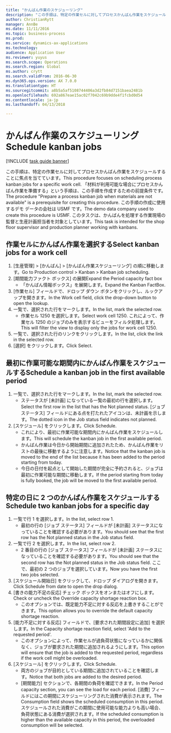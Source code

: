 ```yaml
--- 
title: "かんばん作業のスケジューリング"
description: "この手順は、特定の作業セルに対してプロセスかんばん作業をスケジュールすることに焦点を当てています。"
author: ChristianRytt
manager: AnnBe
ms.date: 11/11/2016
ms.topic: business-process
ms.prod: 
ms.service: dynamics-ax-applications
ms.technology: 
audience: Application User
ms.reviewer: yuyus
ms.search.scope: Operations
ms.search.region: Global
ms.author: crytt
ms.search.validFrom: 2016-06-30
ms.dyn365.ops.version: AX 7.0.0
ms.translationtype: HT
ms.sourcegitcommit: a8b5a5af5108744406a3d2fb84d7151baea2481b
ms.openlocfilehash: 692a867eae15ac02f7042c69b9dde4f1fcbd0d54
ms.contentlocale: ja-jp
ms.lasthandoff: 04/13/2018

---
```

# <a name="schedule-kanban-jobs"></a><span data-ttu-id="bb2cb-103">かんばん作業のスケジューリング</span><span class="sxs-lookup"><span data-stu-id="bb2cb-103">Schedule kanban jobs</span></span>

[!INCLUDE [task guide banner](../../includes/task-guide-banner.md)]

<span data-ttu-id="bb2cb-104">この手順は、特定の作業セルに対してプロセスかんばん作業をスケジュールすることに焦点を当てています。</span><span class="sxs-lookup"><span data-stu-id="bb2cb-104">This procedure focuses on scheduling process kanban jobs for a specific work cell.</span></span> <span data-ttu-id="bb2cb-105">「材料が利用可能な場合にプロセスかんばん作業を準備する」という手順は、この手順を作成するための前提条件です。</span><span class="sxs-lookup"><span data-stu-id="bb2cb-105">The procedure "Prepare a process kanban job when materials are not available" is a prerequisite for creating this procedure.</span></span> <span data-ttu-id="bb2cb-106">この手順の作成に使用するデモ データの会社は USMF です。</span><span class="sxs-lookup"><span data-stu-id="bb2cb-106">The demo data company used to create this procedure is USMF.</span></span> <span data-ttu-id="bb2cb-107">このタスクは、かんばんを処理する作業現場の監督と生産計画担当者を対象としています。</span><span class="sxs-lookup"><span data-stu-id="bb2cb-107">This task is intended for the shop floor supervisor and production planner working with kanbans.</span></span>


## <a name="select-kanban-jobs-for-a-work-cell"></a><span data-ttu-id="bb2cb-108">作業セルにかんばん作業を選択する</span><span class="sxs-lookup"><span data-stu-id="bb2cb-108">Select kanban jobs for a work cell</span></span>
1. <span data-ttu-id="bb2cb-109">[生産管理] > [かんばん] > [かんばん作業スケジューリング] の順に移動します。</span><span class="sxs-lookup"><span data-stu-id="bb2cb-109">Go to Production control > Kanban > Kanban job scheduling.</span></span>
2. <span data-ttu-id="bb2cb-110">[期間能力ファクト ボックス] の展開</span><span class="sxs-lookup"><span data-stu-id="bb2cb-110">Expand the Period capacity fact box</span></span>
    * <span data-ttu-id="bb2cb-111">「かんばん情報ボックス」を展開します。</span><span class="sxs-lookup"><span data-stu-id="bb2cb-111">Expand the Kanban FactBox.</span></span>  
3. <span data-ttu-id="bb2cb-112">[作業セル] フィールドで、ドロップ ダウン ボタンをクリックし、ルックアップを開きます。</span><span class="sxs-lookup"><span data-stu-id="bb2cb-112">In the Work cell field, click the drop-down button to open the lookup.</span></span>
4. <span data-ttu-id="bb2cb-113">一覧で、選択された行をマークします。</span><span class="sxs-lookup"><span data-stu-id="bb2cb-113">In the list, mark the selected row.</span></span>
    * <span data-ttu-id="bb2cb-114">作業セル 1250 を選択します。</span><span class="sxs-lookup"><span data-stu-id="bb2cb-114">Select work cell 1250.</span></span> <span data-ttu-id="bb2cb-115">これによって、作業セル 1250 のジョブのみを表示するビューをフィルタ処理します。</span><span class="sxs-lookup"><span data-stu-id="bb2cb-115">This will filter the view to display only the jobs for work cell 1250.</span></span>  
5. <span data-ttu-id="bb2cb-116">一覧で、選択された行のリンクをクリックします。</span><span class="sxs-lookup"><span data-stu-id="bb2cb-116">In the list, click the link in the selected row.</span></span>
6. <span data-ttu-id="bb2cb-117">[選択] をクリックします。</span><span class="sxs-lookup"><span data-stu-id="bb2cb-117">Click Select.</span></span>

## <a name="schedule-a-kanban-job-in-the-first-available-period"></a><span data-ttu-id="bb2cb-118">最初に作業可能な期間内にかんばん作業をスケジュールする</span><span class="sxs-lookup"><span data-stu-id="bb2cb-118">Schedule a kanban job in the first available period</span></span>
1. <span data-ttu-id="bb2cb-119">一覧で、選択された行をマークします。</span><span class="sxs-lookup"><span data-stu-id="bb2cb-119">In the list, mark the selected row.</span></span>
    * <span data-ttu-id="bb2cb-120">ステータスが [未計画] になっている一覧の最初の行を選択します。</span><span class="sxs-lookup"><span data-stu-id="bb2cb-120">Select the first row in the list that has the Not planned status.</span></span> <span data-ttu-id="bb2cb-121">[ジョブ ステータス] フィールドにある点を打たれたアイコンは、未計画を示します。</span><span class="sxs-lookup"><span data-stu-id="bb2cb-121">The dotted icon in the Job status field indicates not planned.</span></span>  
2. <span data-ttu-id="bb2cb-122">[スケジュール] をクリックします。</span><span class="sxs-lookup"><span data-stu-id="bb2cb-122">Click Schedule.</span></span>
    * <span data-ttu-id="bb2cb-123">これにより、最初に作業可能な期間内にかんばん作業をスケジュールします。</span><span class="sxs-lookup"><span data-stu-id="bb2cb-123">This will schedule the kanban job in the first available period.</span></span>  
    * <span data-ttu-id="bb2cb-124">かんばん作業は今日から開始期間に追加されたため、かんばん作業をリストの最後に移動するように注意します。</span><span class="sxs-lookup"><span data-stu-id="bb2cb-124">Notice that the kanban job is moved to the end of the list because it has been added to the period starting from today.</span></span>  
    * <span data-ttu-id="bb2cb-125">今日の日付を起点として開始した期間が完全に予約されると、ジョブは最初に作業可能な期間に移動します。</span><span class="sxs-lookup"><span data-stu-id="bb2cb-125">If the period starting from today is fully booked, the job will be moved to the first available period.</span></span>  

## <a name="schedule-two-kanban-jobs-for-a-specific-day"></a><span data-ttu-id="bb2cb-126">特定の日に 2 つのかんばん作業をスケジュールする</span><span class="sxs-lookup"><span data-stu-id="bb2cb-126">Schedule two kanban jobs for a specific day</span></span>
1. <span data-ttu-id="bb2cb-127">一覧で行 1 を選択します。</span><span class="sxs-lookup"><span data-stu-id="bb2cb-127">In the list, select row 1.</span></span>
    * <span data-ttu-id="bb2cb-128">最初の行の [ジョブ ステータス] フィールドが [未計画] ステータスになっていることを確認する必要があります。</span><span class="sxs-lookup"><span data-stu-id="bb2cb-128">You should see that the first row has the Not planned status in the Job status field.</span></span>  
2. <span data-ttu-id="bb2cb-129">一覧で行 2 を選択します。</span><span class="sxs-lookup"><span data-stu-id="bb2cb-129">In the list, select row 2.</span></span>
    * <span data-ttu-id="bb2cb-130">2 番目の行の [ジョブ ステータス] フィールドが [未計画] ステータスになっていることを確認する必要があります。</span><span class="sxs-lookup"><span data-stu-id="bb2cb-130">You should see that the second row has the Not planned status in the Job status field.</span></span> <span data-ttu-id="bb2cb-131">ここで、最初の 2 つのジョブを選択しています。</span><span class="sxs-lookup"><span data-stu-id="bb2cb-131">Now you have the first two jobs selected.</span></span>  
3. <span data-ttu-id="bb2cb-132">[スケジュール開始日] をクリックして、ドロップ ダイアログを開きます。</span><span class="sxs-lookup"><span data-stu-id="bb2cb-132">Click Schedule from date to open the drop dialog.</span></span>
4. <span data-ttu-id="bb2cb-133">[書きの能力不足の反応] チェック ボックスをオンまたはオフにします。</span><span class="sxs-lookup"><span data-stu-id="bb2cb-133">Check or uncheck the Override capacity shortage reaction box.</span></span>
    * <span data-ttu-id="bb2cb-134">このオプションでは、既定能力不足に対する反応を上書きすることができます。</span><span class="sxs-lookup"><span data-stu-id="bb2cb-134">This option allows you to override the default capacity shortage reaction.</span></span>  
5. <span data-ttu-id="bb2cb-135">[能力不足に対する反応] フィールドで、[要求された期間設定に追加] を選択します。</span><span class="sxs-lookup"><span data-stu-id="bb2cb-135">In the Capacity shortage reaction field, select 'Add to the requested period'.</span></span>
    * <span data-ttu-id="bb2cb-136">このオプションによって、作業セルが過負荷状態になっているかに関係なく、ジョブが要求された期間に追加されるようにします。</span><span class="sxs-lookup"><span data-stu-id="bb2cb-136">This option will ensure that the job is added to the requested period, regardless if the work cell might be overloaded.</span></span>  
6. <span data-ttu-id="bb2cb-137">[スケジュール] をクリックします。</span><span class="sxs-lookup"><span data-stu-id="bb2cb-137">Click Schedule.</span></span>
    * <span data-ttu-id="bb2cb-138">両方のジョブが目的としている期間に追加されていることを確認します。</span><span class="sxs-lookup"><span data-stu-id="bb2cb-138">Notice that both jobs are added to the desired period.</span></span>  
    * <span data-ttu-id="bb2cb-139">[期間能力] セクションで、各期間の負荷を確認できます。</span><span class="sxs-lookup"><span data-stu-id="bb2cb-139">In the Period capacity section, you can see the load for each period.</span></span> <span data-ttu-id="bb2cb-140">[消費] フィールドにはこの期間にスケジューリングされた消費が表示されます。</span><span class="sxs-lookup"><span data-stu-id="bb2cb-140">The Consumption field shows the scheduled consumption in this period.</span></span> <span data-ttu-id="bb2cb-141">スケジュールされた消費がこの期間に使用可能な能力よりも高い場合、負荷状態にある消費が選択されます。</span><span class="sxs-lookup"><span data-stu-id="bb2cb-141">If the scheduled consumption is higher than the available capacity in this period, the overloaded consumption will be selected.</span></span>  


